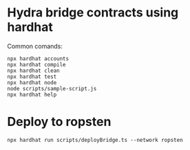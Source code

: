 # Hydra bridge contracts using hardhat

Common comands:

```shell
npx hardhat accounts
npx hardhat compile
npx hardhat clean
npx hardhat test
npx hardhat node
node scripts/sample-script.js
npx hardhat help
```

# Deploy to ropsten

```shell
npx hardhat run scripts/deployBridge.ts --network ropsten
```

